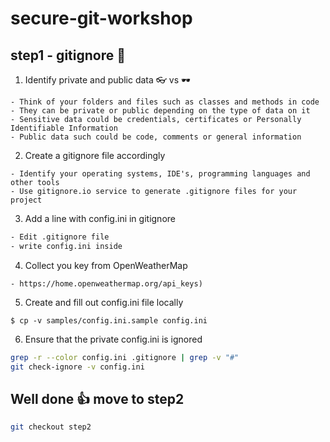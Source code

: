 # secure-git-workshop

## step1 - gitignore 🐝

1. Identify private and public data   👓 vs 🕶️   
```
- Think of your folders and files such as classes and methods in code   
- They can be private or public depending on the type of data on it  
- Sensitive data could be credentials, certificates or Personally Identifiable Information   
- Public data such could be code, comments or general information    
```
   
2. Create a gitignore file accordingly  
``` 
- Identify your operating systems, IDE's, programming languages and other tools      
- Use gitignore.io service to generate .gitignore files for your project   
```

3. Add a line with config.ini in gitignore
```bash
- Edit .gitignore file
- write config.ini inside
```

4. Collect you key from OpenWeatherMap
```
- https://home.openweathermap.org/api_keys)   
```

5. Create and fill out config.ini file locally
```
$ cp -v samples/config.ini.sample config.ini
```

6. Ensure that the private config.ini is ignored
```bash
grep -r --color config.ini .gitignore | grep -v "#"
git check-ignore -v config.ini
```

## Well done 👍 move to step2
```bash
git checkout step2
```
